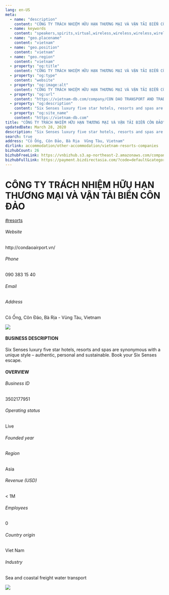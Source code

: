 ```yaml
---
lang: en-US
meta:
  - name: "description"
    content: "CÔNG TY TRÁCH NHIỆM HỮU HẠN THƯƠNG MẠI VÀ VẬN TẢI BIỂN CÔN ĐẢO"
  - name: keywords
    content: "speakers,spirits,virtual,wireless,wireless,wireless,wireless,wireless,wireless,wireless,wireless,wireless,wireless,wireless,wireless,wireless,wireless,vietnam-resorts-companies"
  - name: "geo.placename"
    content: "vietnam"
  - name: "geo.position"
    content: "vietnam"
  - name: "geo.region"
    content: "vietnam"
  - property: "og:title"
    content: "CÔNG TY TRÁCH NHIỆM HỮU HẠN THƯƠNG MẠI VÀ VẬN TẢI BIỂN CÔN ĐẢO | Vietnam DB"
  - property: "og:type"
    content: "website"
  - property: "og:image:alt"
    content: "CÔNG TY TRÁCH NHIỆM HỮU HẠN THƯƠNG MẠI VÀ VẬN TẢI BIỂN CÔN ĐẢO"
  - property: "og:url"
    content: "https://vietnam-db.com/company/CON DAO TRANSPORT AND TRADING COMPANY LIMITED-2924963"
  - property: "og:description"
    content: "Six Senses luxury five star hotels, resorts and spas are synonymous with a unique style – authentic, personal and sustainable. Book your Six Senses escape."
  - property: "og:site_name"
    content: "https://vietnam-db.com"
title: "CÔNG TY TRÁCH NHIỆM HỮU HẠN THƯƠNG MẠI VÀ VẬN TẢI BIỂN CÔN ĐẢO"
updatedDate: March 28, 2020
description: "Six Senses luxury five star hotels, resorts and spas are synonymous with a unique style – authentic, personal and sustainable. Book your Six Senses escape."
search: true
address: "Cỏ Ống, Côn Đảo, Bà Rịa  Vũng Tàu, Vietnam"
dirlink: accommodation/other-accommodation/vietnam-resorts-companies
bizhubCount: 26
bizhubFreeLink: https://vnbizhub.s3.ap-northeast-2.amazonaws.com/companies/vietnam-resorts-companies_preview.xlsx
bizhubFullLink: https://payment.bizdirectasia.com/?code=default&category=bizhub&item=vietnam-resorts-companies&redirect=https://vietnam-db.com
---
```



<div class="bd-item">
    <div class="item-content">
        <div class="detail-title-wrap">
            <h1 class="detail-title">
                CÔNG TY TRÁCH NHIỆM HỮU HẠN THƯƠNG MẠI VÀ VẬN TẢI BIỂN CÔN ĐẢO
            </h1>
        </div>
		<div class="detail-tagslist"><a href="/accommodation/other-accommodation/tags/resorts" class="detail-tagitem">#resorts</a></div>
        <h6 class="bd-label">Website</h6>
        <p>http://condaoairport.vn/</p>
		<h6 class="bd-label">Phone</h6>
        <p>090 383 15 40</p>
        <h6 class="bd-label">Email</h6>
        <p><a class="textColorPrimary" href="#"></a></p>
        <h6 class="bd-label">Address</h6>
        <p>Cỏ Ống, Côn Đảo, Bà Rịa - Vũng Tàu, Vietnam</p>
    </div>
</div>

<div class="banner-wrap text-center"><a href="" class="banner-link"><img src="/assets/vndb.com/BannerAds2.jpg" class="banner-img"></a></div>

<div class="bd-item">
    <div class="item-content">
        <h4 class="textColorPrimary item-title">BUSINESS DESCRIPTION</h4>
        <p>Six Senses luxury five star hotels, resorts and spas are synonymous with a unique style – authentic, personal and sustainable. Book your Six Senses escape.</p>
    </div>
</div>

<div class="bd-item">
    <div class="item-content">
        <h4 class="textColorPrimary item-title">OVERVIEW</h4>
        <div class="item-info">
            <h6 class="bd-label">Business ID</h6>
            <p>3502177951</p>
        </div>
        <div class="item-info">
            <h6 class="bd-label">Operating status</h6>
            <p>Live<small class="bd-status_dot live"></small></p>
        </div>
        <div class="item-info">
            <h6 class="bd-label">Founded year</h6>
            <p></p>
        </div>
        <div class="item-info">
            <h6 class="bd-label">Region</h6>
            <p>Asia</p>
        </div>
        <div class="item-info">
            <h6 class="bd-label">Revenue (USD)</h6>
            <p>&lt; 1M</p>
        </div>
        <div class="item-info">
            <h6 class="bd-label">Employees</h6>
            <p>0</p>
        </div>
        <div class="item-info">
            <h6 class="bd-label">Country origin</h6>
            <p>Viet Nam</p>
        </div>
        <div class="item-info">
            <h6 class="bd-label">Industry</h6>
            <p>Sea and coastal freight water transport</p>
        </div>
    </div>
</div>

<div class="banner-wrap text-center"><a href="" class="banner-link"><img src="/assets/vndb.com/BannerAd_04_728x90.jpg" class="banner-img"></a></div>

<CustomPopup popupTitle="ENTER EMAIL TO DOWNLOAD" popupSubTitle="The companies data will be sent to your inbox. Please enter your email." :free="this.$frontmatter.bizhubFreeLink" :paid="this.$frontmatter.bizhubFullLink" :count="this.$frontmatter.bizhubCount"/>

